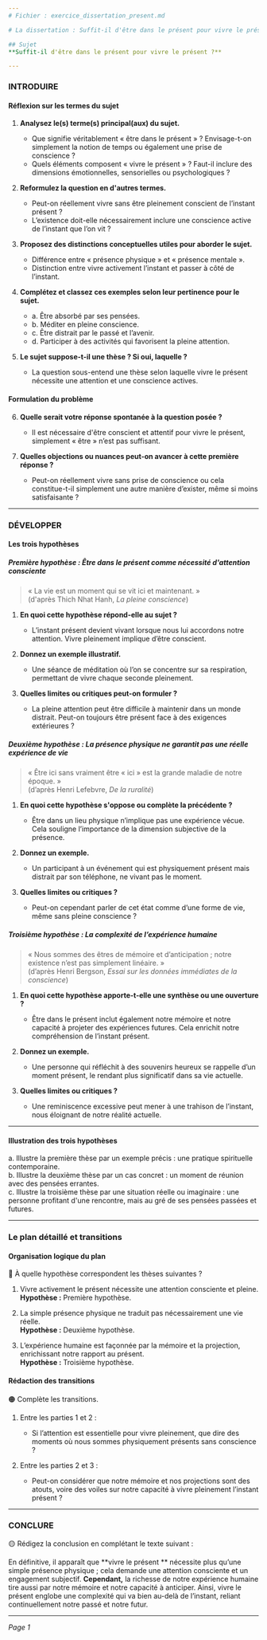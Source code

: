 ```yaml
---
# Fichier : exercice_dissertation_present.md

# La dissertation : Suffit-il d'être dans le présent pour vivre le présent ?

## Sujet
**Suffit-il d'être dans le présent pour vivre le présent ?**

---
```


### INTRODUIRE

#### Réflexion sur les termes du sujet

1. **Analysez le(s) terme(s) principal(aux) du sujet.**  
   - Que signifie véritablement « être dans le présent » ? Envisage-t-on simplement la notion de temps ou également une prise de conscience ?
   - Quels éléments composent « vivre le présent » ? Faut-il inclure des dimensions émotionnelles, sensorielles ou psychologiques ?

2. **Reformulez la question en d'autres termes.**  
   - Peut-on réellement vivre sans être pleinement conscient de l’instant présent ?
   - L’existence doit-elle nécessairement inclure une conscience active de l’instant que l’on vit ?

3. **Proposez des distinctions conceptuelles utiles pour aborder le sujet.**  
   - Différence entre « présence physique » et « présence mentale ».
   - Distinction entre vivre activement l’instant et passer à côté de l’instant.

4. **Complétez et classez ces exemples selon leur pertinence pour le sujet.**  
   - a. Être absorbé par ses pensées.
   - b. Méditer en pleine conscience.
   - c. Être distrait par le passé et l’avenir.
   - d. Participer à des activités qui favorisent la pleine attention.

5. **Le sujet suppose-t-il une thèse ? Si oui, laquelle ?**  
   - La question sous-entend une thèse selon laquelle vivre le présent nécessite une attention et une conscience actives.

#### Formulation du problème

6. **Quelle serait votre réponse spontanée à la question posée ?**  
   - Il est nécessaire d'être conscient et attentif pour vivre le présent, simplement « être » n’est pas suffisant.

7. **Quelles objections ou nuances peut-on avancer à cette première réponse ?**  
   - Peut-on réellement vivre sans prise de conscience ou cela constitue-t-il simplement une autre manière d’exister, même si moins satisfaisante ?

---

### DÉVELOPPER

#### Les trois hypothèses

##### Première hypothèse : Être dans le présent comme nécessité d'attention consciente

> « La vie est un moment qui se vit ici et maintenant. »  
> (d'après Thich Nhat Hanh, *La pleine conscience*)

1. **En quoi cette hypothèse répond-elle au sujet ?**  
   - L’instant présent devient vivant lorsque nous lui accordons notre attention. Vivre pleinement implique d’être conscient.

2. **Donnez un exemple illustratif.**  
   - Une séance de méditation où l’on se concentre sur sa respiration, permettant de vivre chaque seconde pleinement.

3. **Quelles limites ou critiques peut-on formuler ?**  
   - La pleine attention peut être difficile à maintenir dans un monde distrait. Peut-on toujours être présent face à des exigences extérieures ?

##### Deuxième hypothèse : La présence physique ne garantit pas une réelle expérience de vie 

> « Être ici sans vraiment être « ici » est la grande maladie de notre époque. »  
> (d’après Henri Lefebvre, *De la ruralité*)

1. **En quoi cette hypothèse s'oppose ou complète la précédente ?**  
   - Être dans un lieu physique n’implique pas une expérience vécue. Cela souligne l’importance de la dimension subjective de la présence.

2. **Donnez un exemple.**  
   - Un participant à un événement qui est physiquement présent mais distrait par son téléphone, ne vivant pas le moment.

3. **Quelles limites ou critiques ?**  
   - Peut-on cependant parler de cet état comme d’une forme de vie, même sans pleine conscience ? 

##### Troisième hypothèse : La complexité de l’expérience humaine 

> « Nous sommes des êtres de mémoire et d’anticipation ; notre existence n’est pas simplement linéaire. »  
> (d’après Henri Bergson, *Essai sur les données immédiates de la conscience*)

1. **En quoi cette hypothèse apporte-t-elle une synthèse ou une ouverture ?**  
   - Être dans le présent inclut également notre mémoire et notre capacité à projeter des expériences futures. Cela enrichit notre compréhension de l’instant présent.

2. **Donnez un exemple.**  
   - Une personne qui réfléchit à des souvenirs heureux se rappelle d’un moment présent, le rendant plus significatif dans sa vie actuelle.

3. **Quelles limites ou critiques ?**  
   - Une reminiscence excessive peut mener à une trahison de l’instant, nous éloignant de notre réalité actuelle.

---

#### Illustration des trois hypothèses

a. Illustre la première thèse par un exemple précis : une pratique spirituelle contemporaine.  
b. Illustre la deuxième thèse par un cas concret : un moment de réunion avec des pensées errantes.  
c. Illustre la troisième thèse par une situation réelle ou imaginaire : une personne profitant d'une rencontre, mais au gré de ses pensées passées et futures.

---

### Le plan détaillé et transitions

#### Organisation logique du plan

🔴 À quelle hypothèse correspondent les thèses suivantes ?

1. Vivre activement le présent nécessite une attention consciente et pleine.  
   **Hypothèse :** Première hypothèse.

2. La simple présence physique ne traduit pas nécessairement une vie réelle.  
   **Hypothèse :** Deuxième hypothèse.

3. L’expérience humaine est façonnée par la mémoire et la projection, enrichissant notre rapport au présent.  
   **Hypothèse :** Troisième hypothèse.

#### Rédaction des transitions

🟠 Complète les transitions.

1. Entre les parties 1 et 2 :  
   - Si l’attention est essentielle pour vivre pleinement, que dire des moments où nous sommes physiquement présents sans conscience ?

2. Entre les parties 2 et 3 :  
   - Peut-on considérer que notre mémoire et nos projections sont des atouts, voire des voiles sur notre capacité à vivre pleinement l’instant présent ?

---

### CONCLURE

🟡 Rédigez la conclusion en complétant le texte suivant :

En définitive, il apparaît que **vivre le présent ** nécessite plus qu’une simple présence physique ; cela demande une attention consciente et un engagement subjectif. **Cependant,** la richesse de notre expérience humaine tire aussi par notre mémoire et notre capacité à anticiper. Ainsi, vivre le présent englobe une complexité qui va bien au-delà de l’instant, reliant continuellement notre passé et notre futur.

--- 

*Page 1*